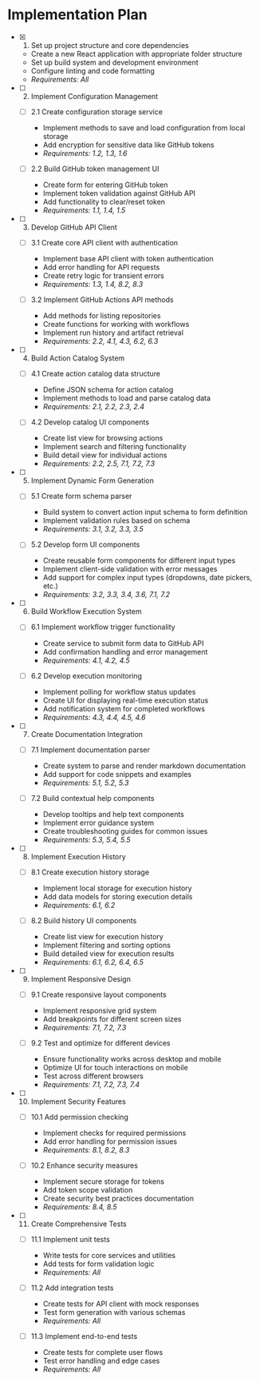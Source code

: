 # Implementation Plan

- [x] 1. Set up project structure and core dependencies
  - Create a new React application with appropriate folder structure
  - Set up build system and development environment
  - Configure linting and code formatting
  - _Requirements: All_

- [ ] 2. Implement Configuration Management
  - [ ] 2.1 Create configuration storage service
    - Implement methods to save and load configuration from local storage
    - Add encryption for sensitive data like GitHub tokens
    - _Requirements: 1.2, 1.3, 1.6_
  
  - [ ] 2.2 Build GitHub token management UI
    - Create form for entering GitHub token
    - Implement token validation against GitHub API
    - Add functionality to clear/reset token
    - _Requirements: 1.1, 1.4, 1.5_

- [ ] 3. Develop GitHub API Client
  - [ ] 3.1 Create core API client with authentication
    - Implement base API client with token authentication
    - Add error handling for API requests
    - Create retry logic for transient errors
    - _Requirements: 1.3, 1.4, 8.2, 8.3_
  
  - [ ] 3.2 Implement GitHub Actions API methods
    - Add methods for listing repositories
    - Create functions for working with workflows
    - Implement run history and artifact retrieval
    - _Requirements: 2.2, 4.1, 4.3, 6.2, 6.3_

- [ ] 4. Build Action Catalog System
  - [ ] 4.1 Create action catalog data structure
    - Define JSON schema for action catalog
    - Implement methods to load and parse catalog data
    - _Requirements: 2.1, 2.2, 2.3, 2.4_
  
  - [ ] 4.2 Develop catalog UI components
    - Create list view for browsing actions
    - Implement search and filtering functionality
    - Build detail view for individual actions
    - _Requirements: 2.2, 2.5, 7.1, 7.2, 7.3_

- [ ] 5. Implement Dynamic Form Generation
  - [ ] 5.1 Create form schema parser
    - Build system to convert action input schema to form definition
    - Implement validation rules based on schema
    - _Requirements: 3.1, 3.2, 3.3, 3.5_
  
  - [ ] 5.2 Develop form UI components
    - Create reusable form components for different input types
    - Implement client-side validation with error messages
    - Add support for complex input types (dropdowns, date pickers, etc.)
    - _Requirements: 3.2, 3.3, 3.4, 3.6, 7.1, 7.2_

- [ ] 6. Build Workflow Execution System
  - [ ] 6.1 Implement workflow trigger functionality
    - Create service to submit form data to GitHub API
    - Add confirmation handling and error management
    - _Requirements: 4.1, 4.2, 4.5_
  
  - [ ] 6.2 Develop execution monitoring
    - Implement polling for workflow status updates
    - Create UI for displaying real-time execution status
    - Add notification system for completed workflows
    - _Requirements: 4.3, 4.4, 4.5, 4.6_

- [ ] 7. Create Documentation Integration
  - [ ] 7.1 Implement documentation parser
    - Create system to parse and render markdown documentation
    - Add support for code snippets and examples
    - _Requirements: 5.1, 5.2, 5.3_
  
  - [ ] 7.2 Build contextual help components
    - Develop tooltips and help text components
    - Implement error guidance system
    - Create troubleshooting guides for common issues
    - _Requirements: 5.3, 5.4, 5.5_

- [ ] 8. Implement Execution History
  - [ ] 8.1 Create execution history storage
    - Implement local storage for execution history
    - Add data models for storing execution details
    - _Requirements: 6.1, 6.2_
  
  - [ ] 8.2 Build history UI components
    - Create list view for execution history
    - Implement filtering and sorting options
    - Build detailed view for execution results
    - _Requirements: 6.1, 6.2, 6.4, 6.5_

- [ ] 9. Implement Responsive Design
  - [ ] 9.1 Create responsive layout components
    - Implement responsive grid system
    - Add breakpoints for different screen sizes
    - _Requirements: 7.1, 7.2, 7.3_
  
  - [ ] 9.2 Test and optimize for different devices
    - Ensure functionality works across desktop and mobile
    - Optimize UI for touch interactions on mobile
    - Test across different browsers
    - _Requirements: 7.1, 7.2, 7.3, 7.4_

- [ ] 10. Implement Security Features
  - [ ] 10.1 Add permission checking
    - Implement checks for required permissions
    - Add error handling for permission issues
    - _Requirements: 8.1, 8.2, 8.3_
  
  - [ ] 10.2 Enhance security measures
    - Implement secure storage for tokens
    - Add token scope validation
    - Create security best practices documentation
    - _Requirements: 8.4, 8.5_

- [ ] 11. Create Comprehensive Tests
  - [ ] 11.1 Implement unit tests
    - Write tests for core services and utilities
    - Add tests for form validation logic
    - _Requirements: All_
  
  - [ ] 11.2 Add integration tests
    - Create tests for API client with mock responses
    - Test form generation with various schemas
    - _Requirements: All_
  
  - [ ] 11.3 Implement end-to-end tests
    - Create tests for complete user flows
    - Test error handling and edge cases
    - _Requirements: All_